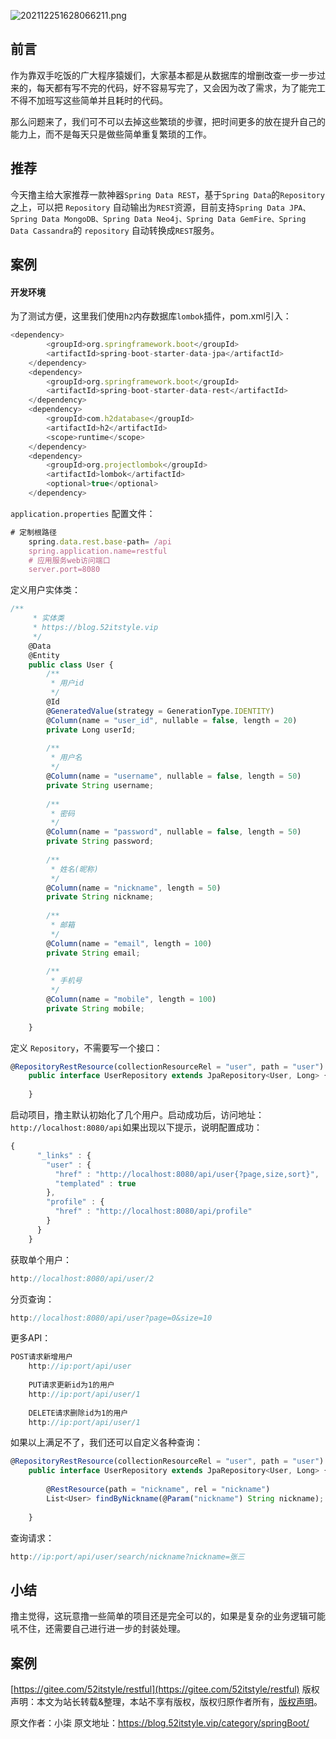 


![202112251628066211.png](https://gitee.com/hezhiyuan007/java-study/raw/master/images/SpringBoot4/df9912d3-83e6-4df3-9c42-7b867ebf5f05.png)

## 前言

作为靠双手吃饭的广大程序猿媛们，大家基本都是从数据库的增删改查一步一步过来的，每天都有写不完的代码，好不容易写完了，又会因为改了需求，为了能完工不得不加班写这些简单并且耗时的代码。

那么问题来了，我们可不可以去掉这些繁琐的步骤，把时间更多的放在提升自己的能力上，而不是每天只是做些简单重复繁琐的工作。

## 推荐

今天撸主给大家推荐一款神器`Spring Data REST`，基于`Spring Data`的`Repository`之上，可以把 `Repository` 自动输出为`REST`资源，目前支持`Spring Data JPA、Spring Data MongoDB、Spring Data Neo4j、Spring Data GemFire、Spring Data Cassandra`的 `repository` 自动转换成`REST`服务。

## 案例

#### 开发环境

为了测试方便，这里我们使用`h2`内存数据库`lombok`插件，pom.xml引入：

```js 
<dependency>
        <groupId>org.springframework.boot</groupId>
        <artifactId>spring-boot-starter-data-jpa</artifactId>
    </dependency>
    <dependency>
        <groupId>org.springframework.boot</groupId>
        <artifactId>spring-boot-starter-data-rest</artifactId>
    </dependency>
    <dependency>
        <groupId>com.h2database</groupId>
        <artifactId>h2</artifactId>
        <scope>runtime</scope>
    </dependency>
    <dependency>
        <groupId>org.projectlombok</groupId>
        <artifactId>lombok</artifactId>
        <optional>true</optional>
    </dependency>
```

`application.properties` 配置文件：


```js 
# 定制根路径
    spring.data.rest.base-path= /api
    spring.application.name=restful
    # 应用服务web访问端口
    server.port=8080
```

定义用户实体类：


```js 
/**
     * 实体类
     * https://blog.52itstyle.vip
     */
    @Data
    @Entity
    public class User {
        /**
         * 用户id
         */
        @Id
        @GeneratedValue(strategy = GenerationType.IDENTITY)
        @Column(name = "user_id", nullable = false, length = 20)
        private Long userId;
    
        /**
         * 用户名
         */
        @Column(name = "username", nullable = false, length = 50)
        private String username;
    
        /**
         * 密码
         */
        @Column(name = "password", nullable = false, length = 50)
        private String password;
    
        /**
         * 姓名(昵称)
         */
        @Column(name = "nickname", length = 50)
        private String nickname;
    
        /**
         * 邮箱
         */
        @Column(name = "email", length = 100)
        private String email;
    
        /**
         * 手机号
         */
        @Column(name = "mobile", length = 100)
        private String mobile;
    
    }
```

定义 `Repository`，不需要写一个接口：


```js 
@RepositoryRestResource(collectionResourceRel = "user", path = "user")
    public interface UserRepository extends JpaRepository<User, Long> {
    
    }
```

启动项目，撸主默认初始化了几个用户。启动成功后，访问地址：`http://localhost:8080/api`如果出现以下提示，说明配置成功：


```js 
{
      "_links" : {
        "user" : {
          "href" : "http://localhost:8080/api/user{?page,size,sort}",
          "templated" : true
        },
        "profile" : {
          "href" : "http://localhost:8080/api/profile"
        }
      }
    }
```

获取单个用户：


```js 
http://localhost:8080/api/user/2
```

分页查询：


```js 
http://localhost:8080/api/user?page=0&size=10
```

更多API：


```js 
POST请求新增用户
    http://ip:port/api/user
    
    PUT请求更新id为1的用户
    http://ip:port/api/user/1
    
    DELETE请求删除id为1的用户
    http://ip:port/api/user/1
```

如果以上满足不了，我们还可以自定义各种查询：


```js 
@RepositoryRestResource(collectionResourceRel = "user", path = "user")
    public interface UserRepository extends JpaRepository<User, Long> {
    
        @RestResource(path = "nickname", rel = "nickname")
        List<User> findByNickname(@Param("nickname") String nickname);
    
    }
```

查询请求：


```js 
http://ip:port/api/user/search/nickname?nickname=张三
```

## 小结

撸主觉得，这玩意撸一些简单的项目还是完全可以的，如果是复杂的业务逻辑可能吼不住，还需要自己进行进一步的封装处理。

## 案例

[https://gitee.com/52itstyle/restful](https://gitee.com/52itstyle/restful)
版权声明：本文为站长转载&整理，本站不享有版权，版权归原作者所有，[版权声明](https://gitee.com/hezhiyuan007/java-notes/raw/master/disclaimer.md)。




原文作者：小柒 原文地址：https://blog.52itstyle.vip/category/springBoot/